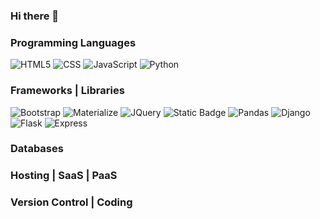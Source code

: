 ### Hi there 👋

<!--
**e-kai00/e-kai00** is a ✨ _special_ ✨ repository because its `README.md` (this file) appears on your GitHub profile.

Here are some ideas to get you started:

- 🔭 I’m currently working on ...
- 🌱 I’m currently learning ...
- 👯 I’m looking to collaborate on ...
- 🤔 I’m looking for help with ...
- 💬 Ask me about ...
- 📫 How to reach me: ...
- 😄 Pronouns: ...
- ⚡ Fun fact: ...
-->
### Programming Languages
![HTML5](https://img.shields.io/badge/HTML-%23E34F26?logo=html5&logoColor=ffffff)
![CSS](https://img.shields.io/badge/CSS-%231572B6?logo=css3&logoColor=ffffff)
![JavaScript](https://img.shields.io/badge/JavaScript-%23262626?logo=javascript&logoColor=%23F7DF1E&labelColor=262626)
![Python](https://img.shields.io/badge/Python-%233776AB?logo=python&logoColor=%23ffe066)

### Frameworks | Libraries 
![Bootstrap](https://img.shields.io/badge/Bootstrap-%237952B3?logo=bootstrap&logoColor=ffffff)
![Materialize](https://img.shields.io/badge/Materialize-%23ef9a9a%20)
![JQuery](https://img.shields.io/badge/jQuery-%23000000?logo=jquery&logoColor=%230769AD&labelColor=%23ffffff&color=%23ffffff)
![Static Badge](https://img.shields.io/badge/Chart.js-%23ffffff?logo=chart.js)
![Pandas](https://img.shields.io/badge/pandas-%23150458?logo=pandas)
![Django](https://img.shields.io/badge/Django-%23092E20?logo=django)
![Flask](https://img.shields.io/badge/Flask-000000?logo=flask)
![Express](https://img.shields.io/badge/Express-%23000000?logo=express&logoColor=%23000000&labelColor=%23ffffff)




### Databases
### Hosting | SaaS | PaaS
### Version Control | Coding
